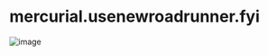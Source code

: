 # mercurial.usenewroadrunner.fyi
![image](https://github.com/user-attachments/assets/8b47e939-b935-4d36-9592-19af45de25cf)
